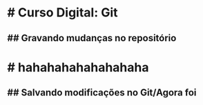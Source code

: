 # # Curso Digital: Git

## ## Gravando mudanças no repositório

# # hahahahahahahahaha

## ## Salvando modificações no Git/Agora foi

